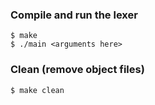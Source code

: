 ### Compile and run the lexer
```
$ make
$ ./main <arguments here>
```

### Clean (remove object files)
```
$ make clean
```
